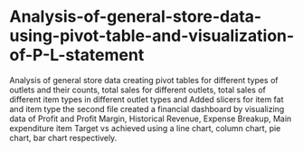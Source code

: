 # Analysis-of-general-store-data-using-pivot-table-and-visualization-of-P-L-statement

Analysis of general store data creating pivot tables for different types of outlets and their counts, total sales for different outlets, total sales of different item types in different outlet types and Added slicers for item fat and item type 
the second file created a financial dashboard by visualizing data of Profit and Profit Margin, Historical Revenue, Expense Breakup, Main expenditure item Target vs achieved using a line chart, column chart, pie chart, bar chart respectively.
